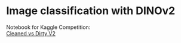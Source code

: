 # Image classification with DINOv2

Notebook for Kaggle Competition:  
[Cleaned vs Dirty V2](https://www.kaggle.com/c/platesv2)



